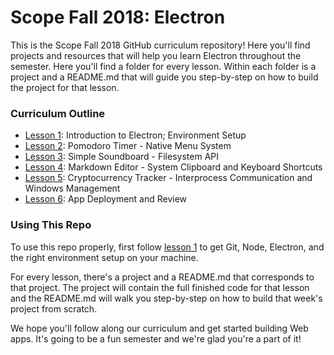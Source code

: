 # Scope Fall 2018: Electron

This is the Scope Fall 2018 GitHub curriculum repository! Here you'll find projects and resources that will help you learn Electron throughout the semester. Here you'll find a folder for every lesson. Within each folder is a project and a README.md that will guide you step-by-step on how to build the project for that lesson.

### Curriculum Outline
* [Lesson 1](lesson-1): Introduction to Electron; Environment Setup
* [Lesson 2](lesson-2): Pomodoro Timer - Native Menu System
* [Lesson 3](lesson-3): Simple Soundboard - Filesystem API
* [Lesson 4](lesson-4): Markdown Editor - System Clipboard and Keyboard Shortcuts
* [Lesson 5](lesson-5): Cryptocurrency Tracker - Interprocess Communication and Windows Management
* [Lesson 6](lesson-6): App Deployment and Review

### Using This Repo
To use this repo properly, first follow [lesson 1](lesson-1/README.md) to get Git, Node, Electron, and the right environment setup on your machine.

For every lesson, there's a project and a README.md that corresponds to that project. The project will contain the full finished code for that lesson and the README.md will walk you step-by-step on how to build that week's project from scratch.

We hope you'll follow along our curriculum and get started building Web apps. It's going to be a fun semester and we're glad you're a part of it!
